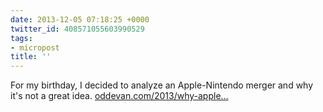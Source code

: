```yaml
---
date: 2013-12-05 07:18:25 +0000
twitter_id: 408571055603990529
tags:
- micropost
title: ''
---
```


For my birthday, I decided to analyze an Apple-Nintendo merger and why it's not a great idea. [oddevan.com/2013/why-apple…](http://www.oddevan.com/2013/why-apple-should-not-buy-nintendo.html)
